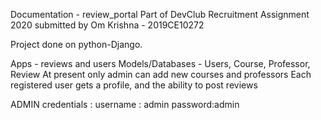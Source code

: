 Documentation - review_portal
Part of DevClub Recruitment Assignment 2020 
submitted by Om Krishna - 2019CE10272

Project done on python-Django.

Apps - reviews and users
Models/Databases - Users, Course, Professor, Review
At present only admin can add new courses and professors
Each registered user gets a profile, and the ability to post reviews

ADMIN credentials : 
  username : admin
  password:admin
  
  
